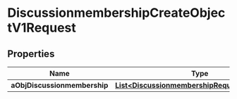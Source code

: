 

# DiscussionmembershipCreateObjectV1Request

## Properties

Name | Type | Description | Notes
------------ | ------------- | ------------- | -------------
**aObjDiscussionmembership** | [**List&lt;DiscussionmembershipRequestCompound&gt;**](DiscussionmembershipRequestCompound.md) |  | 




